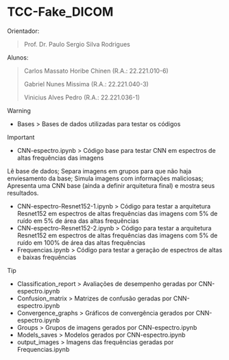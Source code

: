 # TCC-Fake_DICOM

Orientador:
> Prof. Dr. Paulo Sergio Silva Rodrigues

Alunos:
> Carlos Massato Horibe Chinen (R.A.: 22.221.010-6)
> 
> Gabriel Nunes Missima (R.A.: 22.221.040-3)
> 
> Vinicius Alves Pedro (R.A.: 22.221.036-1)

> [!WARNING]
> * Bases > Bases de dados utilizadas para testar os códigos

> [!IMPORTANT]
> * CNN-espectro.ipynb > Código base para testar CNN em espectros de altas frequências das imagens
>
> Lê base de dados; Separa imagens em grupos para que não haja enviesamento da base; Simula imagens com informações maliciosas; Apresenta uma CNN base (ainda a definir arquitetura final) e mostra seus resultados.
>   
> * CNN-espectro-Resnet152-1.ipynb > Código para testar a arquitetura Resnet152 em espectros de altas frequências das imagens com 5% de ruído em 5% de área das altas frequências
> * CNN-espectro-Resnet152-2.ipynb > Código para testar a arquitetura Resnet152 em espectros de altas frequências das imagens com 5% de ruído em 100% de área das altas frequências
> * Frequencias.ipynb > Código para testar a geração de espectros de altas e baixas frequências

> [!TIP]
> * Classification_report > Avaliações de desempenho geradas por CNN-espectro.ipynb
> * Confusion_matrix > Matrizes de confusão geradas por CNN-espectro.ipynb
> * Convergence_graphs > Gráficos de convergência gerados por CNN-espectro.ipynb
> * Groups > Grupos de imagens gerados por CNN-espectro.ipynb
> * Models_saves > Modelos gerados por CNN-espectro.ipynb
> * output_images > Imagens das frequências geradas por Frequencias.ipynb
